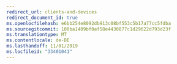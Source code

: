 ```yaml
---
redirect_url: clients-and-devices
redirect_document_id: true
ms.openlocfilehash: e6bb254e8092db913c08bf553c5b17a77cc5fdba
ms.sourcegitcommit: 100ba1409bf0af58e4430877c1d29622d793d23f
ms.translationtype: MT
ms.contentlocale: de-DE
ms.lasthandoff: 11/01/2019
ms.locfileid: "33401041"
---
```

